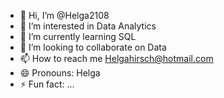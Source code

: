 - 👋 Hi, I’m @Helga2108
- 👀 I’m interested in Data Analytics
- 🌱 I’m currently learning SQL
- 💞️ I’m looking to collaborate on Data
- 📫 How to reach me Helgahirsch@hotmail.com
- 😄 Pronouns: Helga
- ⚡ Fun fact: ...

<!---
Helga2108/Helga2108 is a ✨ special ✨ repository because its `README.md` (this file) appears on your GitHub profile.
You can click the Preview link to take a look at your changes.
--->
